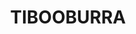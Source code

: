 ---
lastmod: '2025-04-06T06:05:20+00:00'
latitude: -30.170441
layout: suburb
longitude: 142.203381
postcode: '2880'
state: NSW
title: TIBOOBURRA
url: /nsw/tibooburra/
---